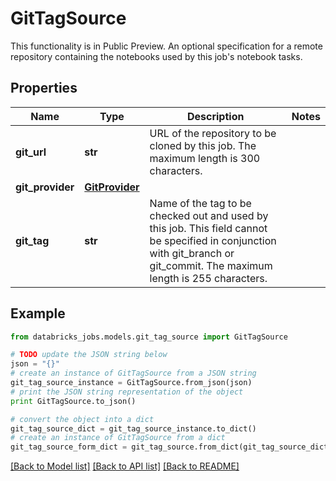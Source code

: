 # GitTagSource

This functionality is in Public Preview.  An optional specification for a remote repository containing the notebooks used by this job's notebook tasks.

## Properties
Name | Type | Description | Notes
------------ | ------------- | ------------- | -------------
**git_url** | **str** | URL of the repository to be cloned by this job. The maximum length is 300 characters. | 
**git_provider** | [**GitProvider**](GitProvider.md) |  | 
**git_tag** | **str** | Name of the tag to be checked out and used by this job. This field cannot be specified in conjunction with git_branch or git_commit. The maximum length is 255 characters. | 

## Example

```python
from databricks_jobs.models.git_tag_source import GitTagSource

# TODO update the JSON string below
json = "{}"
# create an instance of GitTagSource from a JSON string
git_tag_source_instance = GitTagSource.from_json(json)
# print the JSON string representation of the object
print GitTagSource.to_json()

# convert the object into a dict
git_tag_source_dict = git_tag_source_instance.to_dict()
# create an instance of GitTagSource from a dict
git_tag_source_form_dict = git_tag_source.from_dict(git_tag_source_dict)
```
[[Back to Model list]](../README.md#documentation-for-models) [[Back to API list]](../README.md#documentation-for-api-endpoints) [[Back to README]](../README.md)


